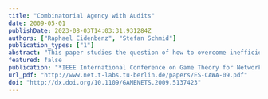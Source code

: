 ```yaml
---
title: "Combinatorial Agency with Audits"
date: 2009-05-01
publishDate: 2023-08-03T14:03:31.931284Z
authors: ["Raphael Eidenbenz", "Stefan Schmid"]
publication_types: ["1"]
abstract: "This paper studies the question of how to overcome inefficiencies due to hidden actions in a rational milieu, such as a grid computing system with open clientele. We consider the so-called principal-agent model known from economic theory, where the members (or agents) of a distributed system collaborate in complex ways. We adopt the perspective of the principal and investigate auditing mechanisms that incentivize participants to contribute more to a common project. As conducting audits might be costly, the principal must balance the tradeoff between low auditing costs and the level of incentives offered to the participants to exert high effort. We present optimal solutions for this optimization problem in scenarios, where the project success either depends on all, on any or on the majority of the participants succeeding in their subtask. In the first case, we additionally find that with an increasing principal valuation, there is exactly one transition point where the optimal choices for achieving the maximal principal utility switch. Compared to a combinatorial agency without the leverage of audits, this transition occurs earlier."
featured: false
publication: "*IEEE International Conference on Game Theory for Networks (GameNets)*"
url_pdf: "http://www.net.t-labs.tu-berlin.de/papers/ES-CAWA-09.pdf"
doi: "http://dx.doi.org/10.1109/GAMENETS.2009.5137423"
---
```


